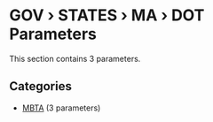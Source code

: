 # GOV › STATES › MA › DOT Parameters

This section contains 3 parameters.

## Categories

- [MBTA](mbta/index.md) (3 parameters)
